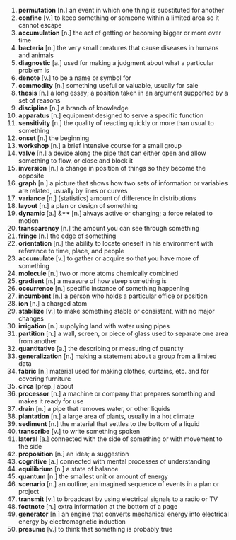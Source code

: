 1.  **permutation** [n.] an event in which one thing is substituted for another
2.  **confine** [v.] to keep something or someone within a limited area so it cannot escape
3.  **accumulation** [n.] the act of getting or becoming bigger or more over time
4.  **bacteria** [n.] the very small creatures that cause diseases in humans and animals
5.  **diagnostic** [a.] used for making a judgment about what a particular problem is
6.  **denote** [v.] to be a name or symbol for
7.  **commodity** [n.] something useful or valuable, usually for sale
8.  **thesis** [n.] a long essay; a position taken in an argument supported by a set of reasons
9.  **discipline** [n.] a branch of knowledge
10.  **apparatus** [n.] equipment designed to serve a specific function
11.  **sensitivity** [n.] the quality of reacting quickly or more than usual to something
12.  **onset** [n.] the beginning
13.  **workshop** [n.] a brief intensive course for a small group
14.  **valve** [n.] a device along the pipe that can either open and allow something to flow, or close and block it
15.  **inversion** [n.] a change in position of things so they become the opposite
16.  **graph** [n.] a picture that shows how two sets of information or variables are related, usually by lines or curves
17.  **variance** [n.] (statistics) amount of difference in distributions
18.  **layout** [n.] a plan or design of something
19.  **dynamic** [a.] &** [n.] always active or changing; a force related to motion
20.  **transparency** [n.] the amount you can see through something
21.  **fringe** [n.] the edge of something
22.  **orientation** [n.] the ability to locate oneself in his environment with reference to time, place, and people
23.  **accumulate** [v.] to gather or acquire so that you have more of something
24.  **molecule** [n.] two or more atoms chemically combined
25.  **gradient** [n.] a measure of how steep something is
26.  **occurrence** [n.] specific instance of something happening
27.  **incumbent** [n.] a person who holds a particular office or position
28.  **ion** [n.] a charged atom
29.  **stabilize** [v.] to make something stable or consistent, with no major changes
30.  **irrigation** [n.] supplying land with water using pipes
31.  **partition** [n.] a wall, screen, or piece of glass used to separate one area from another
32.  **quantitative** [a.] the describing or measuring of quantity
33.  **generalization** [n.] making a statement about a group from a limited data
34.  **fabric** [n.] material used for making clothes, curtains, etc. and for covering furniture
35.  **circa** [prep.] about
36.  **processor** [n.] a machine or company that prepares something and makes it ready for use
37.  **drain** [n.] a pipe that removes water, or other liquids
38.  **plantation** [n.] a large area of plants, usually in a hot climate
39.  **sediment** [n.] the material that settles to the bottom of a liquid
40.  **transcribe** [v.] to write something spoken
41.  **lateral** [a.] connected with the side of something or with movement to the side
42.  **proposition** [n.] an idea; a suggestion
43.  **cognitive** [a.] connected with mental processes of understanding
44.  **equilibrium** [n.] a state of balance
45.  **quantum** [n.] the smallest unit or amount of energy
46.  **scenario** [n.] an outline; an imagined sequence of events in a plan or project
47.  **transmit** [v.] to broadcast by using electrical signals to a radio or TV
48.  **footnote** [n.] extra information at the bottom of a page
49.  **generator** [n.] an engine that converts mechanical energy into electrical energy by electromagnetic induction
50.  **presume** [v.] to think that something is probably true
